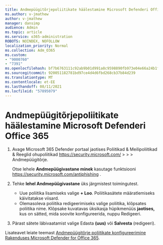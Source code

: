 ```yaml
---
title: Andmepüügitõrjepoliitikate häälestamine Microsoft Defenderi Office 365
ms.author: v-jmathew
author: v-jmathew
manager: dansimp
audience: Admin
ms.topic: article
ms.service: o365-administration
ROBOTS: NOINDEX, NOFOLLOW
localization_priority: Normal
ms.collection: Adm_O365
ms.custom:
- "9000760"
- "7391"
ms.openlocfilehash: bf7b6763111c92ab9b01d991a8c9598890fb973e04e66a24b1f21863e11e2d91
ms.sourcegitcommit: 920051182781bd97ce4d4d6fbd268cb37b84d239
ms.translationtype: MT
ms.contentlocale: et-EE
ms.lasthandoff: 08/11/2021
ms.locfileid: "57895079"
---
```

# <a name="set-up-anti-phishing-policies-in-microsoft-defender-for-office-365"></a>Andmepüügitõrjepoliitikate häälestamine Microsoft Defenderi Office 365

1. Avage Microsoft 365 Defender portaal jaotises Poliitikad & Meilipoliitikad & Reeglid ohupoliitikad <https://security.microsoft.com/>  \>  \>  \>  Andmepüügitõrje. 

   Otse lehele **Andmepüügivastane minek** kasutage funktsiooni <https://security.microsoft.com/antiphishing> .

2. Tehke **lehel Andmepüügivastane** üks järgmistest toimingutest.
   - Uue poliitika lisamiseks valige **+ Loo**. Poliitikasätete määratlemiseks käivitatakse viisard.
   - Olemasoleva poliitika redigeerimiseks valige poliitika, klõpsates poliitika nime. Klõpsake kuvatavas üksikasja hüpikmenüüs **jaotises,** kus on sätted, mida soovite konfigureerida, nuppu Redigeeri.

3. Pärast sätete läbivaatamist valige Edasta **(uus)** või **Salvesta** (redigeeri).

Lisateavet leiate teemast [Andmepüügitõrje poliitikate konfigureerimine Rakenduses Microsoft Defender for Office 365](https://docs.microsoft.com/microsoft-365/security/office-365-security/configure-mdo-anti-phishing-policies).

